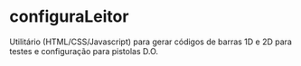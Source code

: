 # configuraLeitor
Utilitário (HTML/CSS/Javascript) para gerar códigos de barras 1D e 2D para testes e configuração para pistolas D.O.
